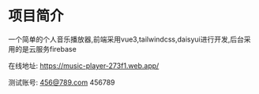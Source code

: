 # 项目简介

一个简单的个人音乐播放器,前端采用vue3,tailwindcss,daisyui进行开发,后台采用的是云服务firebase

在线地址: https://music-player-273f1.web.app/

测试账号: 456@789.com 456789
